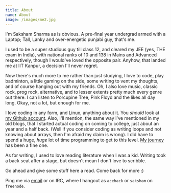 ```yaml
---
title: About
name: About
image: /images/me2.jpg
---
```


I'm Saksham Sharma as is obvious. A pre-final year undergrad armed with a Laptop; Tall, Lanky and over-energetic punjabi guy, that's me.

I used to be a super studious guy till class 12, and cleared my JEE (yes, THE exam in India), with national ranks of 10 and 138 in Mains and Advanced respectively, though I would've loved the opposite pair. Anyhow, that landed me at IIT Kanpur, a decision I'll never regret.

Now there's much more to me rather than just studying, I love to code, play badminton, a little gaming on the side, some writing to vent my thoughts, and of course hanging out with my friends. Oh, I also love music, classic rock, prog rock, alternative, and to lesser extents pretty much every genre out there. I can listen to Porcupine Tree, Pink Floyd and the likes all day long. Okay, not a lot, but enough for me.

I love coding in any form, and Linux, anything about it. You *should* look at [my Github account](https://github.com/sakshamsharma). Also, I'll mention, the same way I've mentioned in my old blogs, that I started actual coding on coming to college, just about an year and a half back. (Well if you consider coding as writing loops and not knowing about arrays, then I'm afraid my claim is wrong). I did have to spend a huge, *huge* lot of time programming to get to this level. [My journey](https://www.acehack.org/posts/2015-07-01-voyage.html) has been a fine one.

As for writing, I used to love reading literature when I was a kid. Writing took a back seat after a stage, but doesn't mean I don't love to scribble.

Go ahead and give some stuff here a read. Come back for more :)

Ping me via [email](mailto:saksham@acehack.org) or on IRC, where I hangout as `acehack` or `saksham` on `freenode`.

